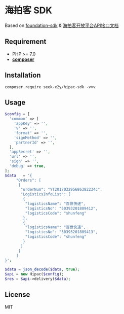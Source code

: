 # 海拍客 SDK

Based on [foundation-sdk](https://github.com/HanSon/foundation-sdk)
& [海拍客开放平台API接口文档](https://open.hipac.cn/dev-guide.html)

## Requirement
- PHP >= 7.0
- **[composer](https://getcomposer.org/)**

## Installation
```
composer require seek-x2y/hipac-sdk -vvv
```
## Usage
```php
$config = [
  'common' => [
    'appKey' => '',
    'v' => '',
    'format' => '',
    'signMethod' => '',
    'partnerId' => '',
  ],
  'appSecret' => '',
  'url' => '',
  'sign' => '',
  'debug' => true,
];
$data   = '{
     "Orders": [
      {
       "orderNum": "YT201703295686382234c",
       "LogisticsInfoList": [
        {
         "logisticsName": "百世快递",
         "logisticsNo": "50393201809412",
         "logisticsCode": "shunfeng"
        },
        {
         "logisticsName": "百世快递",
         "logisticsNo": "50393201809413",
         "logisticsCode": "shunfeng"
        }
       ]
      }
     ]
}';

$data = json_decode($data, true);
$api = new Hipac($config);
$res = $api->delivery($data);
```

## License

MIT
